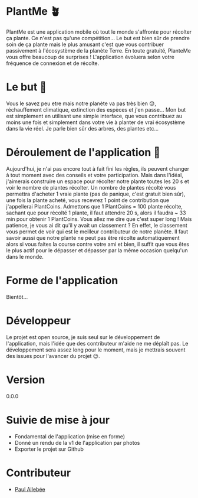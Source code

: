 # PlantMe 🪴
PlantMe est une application mobile où tout le monde s'affronte pour récolter ça plante. 
Ce n'est pas qu'une compétition... Le but est bien sûr de prendre soin de ça plante mais le plus amusant c'est que vous contribuer passivement à l'écosystème de la planète Terre. 
En toute gratuité, PlanteMe vous offre beaucoup de surprises ! L'application évoluera selon votre fréquence de connexion et de récolte. 

# Le but 🚀
Vous le savez peu etre mais notre planète va pas très bien 😓, réchauffement climatique, extinction des espèces et j'en passe... Mon but est simplement en utilisant une simple interface, que vous contribuez au moins une fois et simplement dans votre vie à planter de vrai écosystème dans la vie réel. Je parle bien sûr des arbres, des plantes etc...

# Déroulement de l'application 📱
Aujourd'hui, je n'ai pas encore tout à fait fini les règles, ils peuvent changer à tout moment avec des conseils et votre participation. 
Mais dans l'idéal, j'aimerais construire un espace pour récolter notre plante toutes les 20 s et voir le nombre de plantes récolter. 
Un nombre de plantes récolté vous permettra d'acheter 1 vraie plante (pas de panique, c'est gratuit bien sûr), une fois la plante acheté, vous recevrez 1 point de contribution que j'appellerai PlantCoins.
Admettons que 1 PlantCoins = 100 plante récolte, sachant que pour récolté 1 plante, il faut attendre 20 s, alors il faudra ~ 33 min pour obtenir 1 PlantCoins.
Vous allez me dire que c'est super long ! Mais patience, je vous ai dit qu'il y avait un classement ? 
En effet, le classement vous permet de voir qui est le meilleur contributeur de notre planète. Il faut savoir aussi que notre plante ne peut pas être récolte automatiquement alors si vous faites la course contre votre ami et bien, il suffit que vous êtes le plus actif pour le dépasser et dépasser par la même occasion quelqu'un dans le monde.  

# Forme de l'application
Bientôt...

# Développeur
Le projet est open source, je suis seul sur le développement de l'application, mais l'idée que des contributeur m'aide ne me déplaît pas. Le développement sera assez long pour le moment, mais je mettrais souvent des issues pour l'avancer du projet 😉.  

# Version
0.0.0

# Suivie de mise à jour
- Fondamental de l'application (mise en forme)
- Donné un rendu de la v1 de l'application par photos
- Exporter le projet sur Github

# Contributeur
- [Paul Allebée](https://github.com/paul59-dev)
